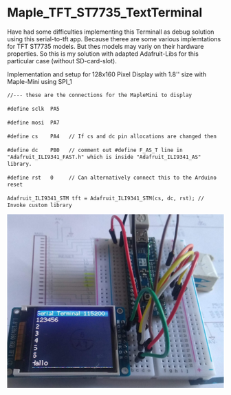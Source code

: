 # Maple_TFT_ST7735_TextTerminal
Have had some difficulties implementing this Terminall as debug solution using this serial-to-tft app.
Because theree are some various implemtations for TFT ST7735 models. But thes models may variy on their hardware properties.
So this is my solution with adapted Adafruit-Libs for this particular case (without SD-card-slot).

Implementation and setup for 128x160 Pixel Display with 1.8'' size with Maple-Mini using SPI_1 

    //--- these are the connections for the MapleMini to display

    #define sclk  PA5

    #define mosi  PA7  

    #define cs    PA4   // If cs and dc pin allocations are changed then 

    #define dc    PB0   // comment out #define F_AS_T line in "Adafruit_ILI9341_FAST.h" which is inside "Adafruit_ILI9341_AS" library.

    #define rst   0     // Can alternatively connect this to the Arduino reset

    Adafruit_ILI9341_STM tft = Adafruit_ILI9341_STM(cs, dc, rst); // Invoke custom library



<img src="https://github.com/juergs/Maple_TFT_ST7735_TextTerminal/blob/master/ST7750_Terminal_Beta.png" alt="breadboard-prototype" style="width:800px;"/>
